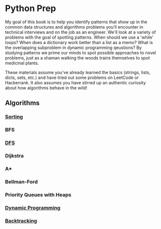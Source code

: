 # Python Prep

My goal of this book is to help you identify patterns that show up in the common data structures and algorithms problems
you'll encounter in technical interviews and on the job as an engineer. We'll look at a variety of problems with the goal 
of spotting patterns. When should we use a 'while' loops? When does a dictionary work better than a list as a memo? What 
is the overlapping subproblem in dynamic programming qeustions? By studying patterns we prime our minds to spot 
possible approaches to novel problems, just as a shaman walking the woods trains themselves to spot medicinal plants.

These materials assume you've already learned the basics (strings, lists, dicts, sets, etc.) and have tried out some problems 
on LeetCode or Hackerrank. It also assumes you have stirred up an authentic curiosity about how algorithms behave in 
the wild!

## Algorithms

### [Sorting](https://github.com/SioKCronin/python_prep/tree/master/sorting)
### BFS
### [DFS](https://github.com/SioKCronin/python_prep/tree/master/dfs)
### Dijkstra
### A*
### Bellman-Ford
### Priority Queues with Heaps
### [Dynamic Programming](https://github.com/SioKCronin/python_prep/tree/master/dynamic_programming)
### [Backtracking](https://github.com/SioKCronin/python_prep/tree/master/backtracking)
